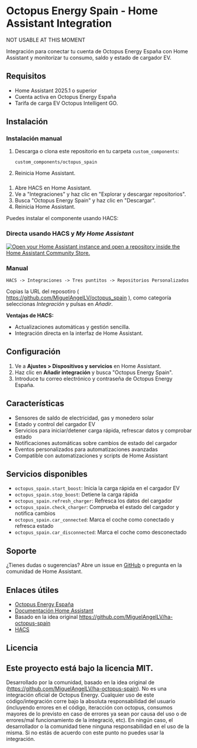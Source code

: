 
# Octopus Energy Spain - Home Assistant Integration

NOT USABLE AT THIS MOMENT 

Integración para conectar tu cuenta de Octopus Energy España con Home Assistant y monitorizar tu consumo, saldo y estado de cargador EV.

## Requisitos
- Home Assistant 2025.1 o superior
- Cuenta activa en Octopus Energy España
- Tarifa de carga EV Octopus Intelligent GO.

## Instalación

### Instalación manual
1. Descarga o clona este repositorio en tu carpeta `custom_components`:
   ```
   custom_components/octopus_spain
   ```
2. Reinicia Home Assistant.

### 
1. Abre HACS en Home Assistant.
2. Ve a "Integraciones" y haz clic en "Explorar y descargar repositorios".
3. Busca "Octopus Energy Spain" y haz clic en "Descargar".
4. Reinicia Home Assistant.

Puedes instalar el componente usando HACS:

### Directa usando HACS y _My Home Assistant_
[![Open your Home Assistant instance and open a repository inside the Home Assistant Community Store.](https://my.home-assistant.io/badges/hacs_repository.svg)](https://my.home-assistant.io/redirect/hacs_repository/?owner=miguelangellv&repository=ha-octopus-spain&category=integration)


### Manual
```
HACS -> Integraciones -> Tres puntitos -> Repositorios Personalizados
```
Copias la URL del reposotiro ( https://github.com/MiguelAngelLV/octopus_spain ), como categoría seleccionas _Integración_ y pulsas en _Añadir_.



**Ventajas de HACS:**
- Actualizaciones automáticas y gestión sencilla.
- Integración directa en la interfaz de Home Assistant.

## Configuración
1. Ve a **Ajustes > Dispositivos y servicios** en Home Assistant.
2. Haz clic en **Añadir integración** y busca "Octopus Energy Spain".
3. Introduce tu correo electrónico y contraseña de Octopus Energy España.

## Características
- Sensores de saldo de electricidad, gas y monedero solar
- Estado y control del cargador EV
- Servicios para iniciar/detener carga rápida, refrescar datos y comprobar estado
- Notificaciones automáticas sobre cambios de estado del cargador
- Eventos personalizados para automatizaciones avanzadas
- Compatible con automatizaciones y scripts de Home Assistant

## Servicios disponibles
- `octopus_spain.start_boost`: Inicia la carga rápida en el cargador EV
- `octopus_spain.stop_boost`: Detiene la carga rápida
- `octopus_spain.refresh_charger`: Refresca los datos del cargador
- `octopus_spain.check_charger`: Comprueba el estado del cargador y notifica cambios
- `octopus_spain.car_connected`: Marca el coche como conectado y refresca estado
- `octopus_spain.car_disconnected`: Marca el coche como desconectado

## Soporte
¿Tienes dudas o sugerencias? Abre un issue en [GitHub](https://github.com/tuusuario/ha-octopus-ev-spain/issues) o pregunta en la comunidad de Home Assistant.

## Enlaces útiles
- [Octopus Energy España](https://octopusenergy.es/)
- [Documentación Home Assistant](https://www.home-assistant.io/integrations/)
- Basado en la idea original https://github.com/MiguelAngelLV/ha-octopus-spain
- [HACS](https://hacs.xyz/)

## Licencia
Este proyecto está bajo la licencia MIT.
---
Desarrollado por la comunidad, basado en la idea original de (https://github.com/MiguelAngelLV/ha-octopus-spain). No es una integración oficial de Octopus Energy. Cualquier uso de este código/integración corre bajo la absoluta responsabilidad del usuario (incluyendo errores en el código, iteracción con octopus, consumos mayores de lo previsto en caso de errores ya sean por causa del uso o de errores/mal funcionamiento de la integració, etc). En ningún caso, el desarrollador o la comunidad tiene ninguna responsabilidad en el uso de la misma. Si no estás de acuerdo con este punto no puedes usar la integración. 
